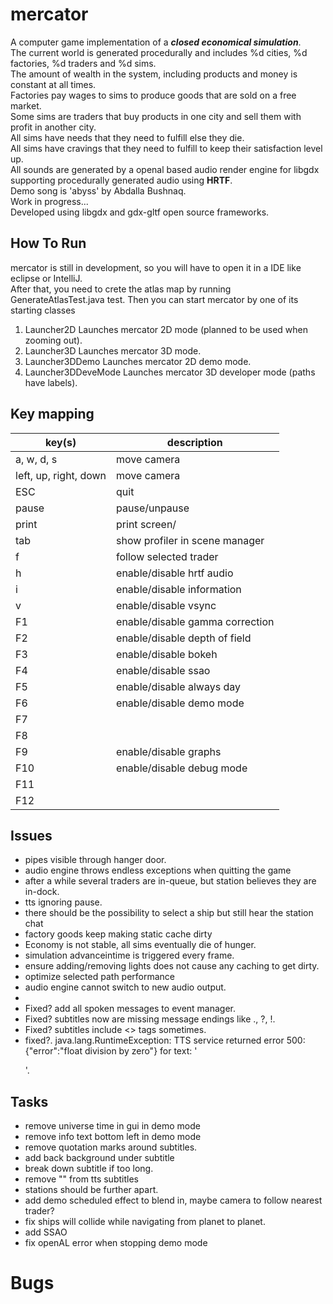 # mercator

A computer game implementation of a ***closed economical simulation***.<br>
The current world is generated procedurally and includes %d cities, %d factories, %d traders and %d sims.<br>
The amount of wealth in the system, including products and money is constant at all times.<br>
Factories pay wages to sims to produce goods that are sold on a free market.<br>
Some sims are traders that buy products in one city and sell them with profit in another city.<br>
All sims have needs that they need to fulfill else they die.<br>
All sims have cravings that they need to fulfill to keep their satisfaction level up.<br>
All sounds are generated by a openal based audio render engine for libgdx supporting procedurally generated audio using
**HRTF**.<br>
Demo song is 'abyss' by Abdalla Bushnaq.<br>
Work in progress...<br>
Developed using libgdx and gdx-gltf open source frameworks.<br>

## How To Run

mercator is still in development, so you will have to open it in a IDE like eclipse or IntelliJ.<br>
After that, you need to crete the atlas map by running GenerateAtlasTest.java test.
Then you can start mercator by one of its starting classes

1. Launcher2D Launches mercator 2D mode (planned to be used when zooming out).
2. Launcher3D Launches mercator 3D mode.
3. Launcher3DDemo Launches mercator 2D demo mode.
4. Launcher3DDeveMode Launches mercator 3D developer mode (paths have labels).

## Key mapping

| key(s)                | description                     |
|-----------------------|---------------------------------|
| a, w, d, s            | move camera                     |
| left, up, right, down | move camera                     |
| ESC                   | quit                            |
| pause                 | pause/unpause                   |
| print                 | print screen/                   |
| tab                   | show profiler in scene manager  |
| f                     | follow selected trader          |
| h                     | enable/disable hrtf audio       |
| i                     | enable/disable information      |
| v                     | enable/disable vsync            |
| F1                    | enable/disable gamma correction |
| F2                    | enable/disable depth of field   |
| F3                    | enable/disable bokeh            |
| F4                    | enable/disable ssao             |
| F5                    | enable/disable always day       |
| F6                    | enable/disable demo mode        |
| F7                    |                                 |
| F8                    |                                 |
| F9                    | enable/disable graphs           |
| F10                   | enable/disable debug mode       |
| F11                   |                                 |
| F12                   |                                 |

## Issues

- pipes visible through hanger door.
- audio engine throws endless exceptions when quitting the game
- after a while several traders are in-queue, but station believes they are in-dock.
- tts ignoring pause.
- there should be the possibility to select a ship but still hear the station chat
- factory goods keep making static cache dirty
- Economy is not stable, all sims eventually die of hunger.
- simulation advanceintime is triggered every frame.
- ensure adding/removing lights does not cause any caching to get dirty.
- optimize selected path performance
- audio engine cannot switch to new audio output.
-
- Fixed? add all spoken messages to event manager.
- Fixed? subtitles now are missing message endings like ., ?, !.
- Fixed? subtitles include <> tags sometimes.
- fixed?. java.lang.RuntimeException: TTS service returned error 500: {"error":"float division by zero"} for
  text: '</p>'.

## Tasks

- remove universe time in gui in demo mode
- remove info text bottom left in demo mode
- remove quotation marks around subtitles.
- add back background under subtitle
- break down subtitle if too long.
- remove "" from tts subtitles
- stations should be further apart.
- add demo scheduled effect to blend in, maybe camera to follow nearest trader?
- fix ships will collide while navigating from planet to planet.
- add SSAO
- fix openAL error when stopping demo mode

# Bugs

